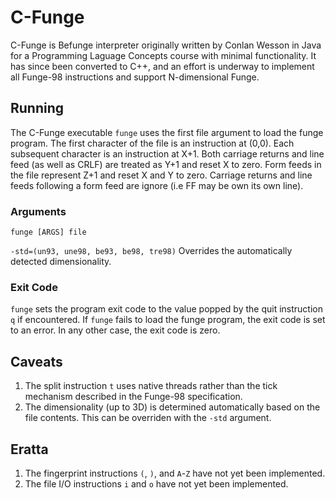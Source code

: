 # C-Funge
C-Funge is Befunge interpreter originally written by Conlan Wesson in Java for a Programming Laguage Concepts course
with minimal functionality.  It has since been converted to C++, and an effort is underway to implement all Funge-98 instructions
and support N-dimensional Funge.

## Running
The C-Funge executable `funge` uses the first file argument to load the funge program.  The first character of the
file is an instruction at (0,0).  Each subsequent character is an instruction at X+1.  Both carriage returns and
line feed (as well as CRLF) are treated as Y+1 and reset X to zero.  Form feeds in the file represent Z+1 and reset
X and Y to zero.  Carriage returns and line feeds following a form feed are ignore (i.e FF may be own its own line).

### Arguments
`funge [ARGS] file`

`-std=(un93, une98, be93, be98, tre98)` Overrides the automatically detected dimensionality.

### Exit Code
`funge` sets the program exit code to the value popped by the quit instruction `q` if encountered.  If `funge` fails
to load the funge program, the exit code is set to an error.  In any other case, the exit code is zero.

## Caveats
1. The split instruction `t` uses native threads rather than the tick mechanism described in the Funge-98
specification.
2. The dimensionality (up to 3D) is determined automatically based on the file contents.  This can be overriden with
the `-std` argument.

## Eratta
1. The fingerprint instructions `(`, `)`, and `A`-`Z` have not yet been implemented.
2. The file I/O instructions `i` and `o` have not yet been implemented.
